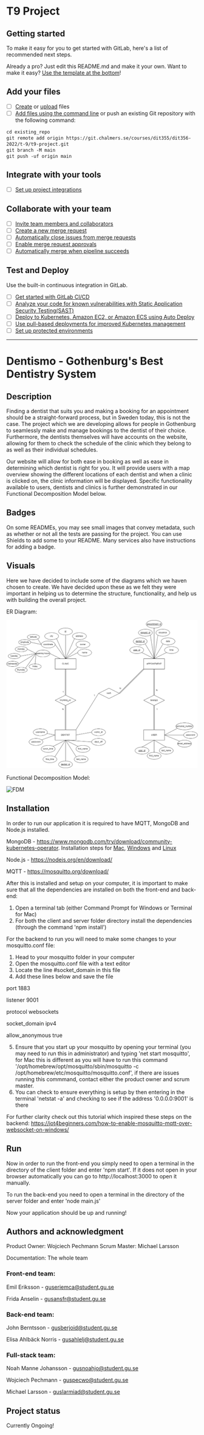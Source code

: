 # T9 Project



## Getting started

To make it easy for you to get started with GitLab, here's a list of recommended next steps.

Already a pro? Just edit this README.md and make it your own. Want to make it easy? [Use the template at the bottom](#editing-this-readme)!

## Add your files

- [ ] [Create](https://docs.gitlab.com/ee/user/project/repository/web_editor.html#create-a-file) or [upload](https://docs.gitlab.com/ee/user/project/repository/web_editor.html#upload-a-file) files
- [ ] [Add files using the command line](https://docs.gitlab.com/ee/gitlab-basics/add-file.html#add-a-file-using-the-command-line) or push an existing Git repository with the following command:

```
cd existing_repo
git remote add origin https://git.chalmers.se/courses/dit355/dit356-2022/t-9/t9-project.git
git branch -M main
git push -uf origin main
```

## Integrate with your tools

- [ ] [Set up project integrations](https://git.chalmers.se/courses/dit355/dit356-2022/t-9/t9-project/-/settings/integrations)

## Collaborate with your team

- [ ] [Invite team members and collaborators](https://docs.gitlab.com/ee/user/project/members/)
- [ ] [Create a new merge request](https://docs.gitlab.com/ee/user/project/merge_requests/creating_merge_requests.html)
- [ ] [Automatically close issues from merge requests](https://docs.gitlab.com/ee/user/project/issues/managing_issues.html#closing-issues-automatically)
- [ ] [Enable merge request approvals](https://docs.gitlab.com/ee/user/project/merge_requests/approvals/)
- [ ] [Automatically merge when pipeline succeeds](https://docs.gitlab.com/ee/user/project/merge_requests/merge_when_pipeline_succeeds.html)

## Test and Deploy

Use the built-in continuous integration in GitLab.

- [ ] [Get started with GitLab CI/CD](https://docs.gitlab.com/ee/ci/quick_start/index.html)
- [ ] [Analyze your code for known vulnerabilities with Static Application Security Testing(SAST)](https://docs.gitlab.com/ee/user/application_security/sast/)
- [ ] [Deploy to Kubernetes, Amazon EC2, or Amazon ECS using Auto Deploy](https://docs.gitlab.com/ee/topics/autodevops/requirements.html)
- [ ] [Use pull-based deployments for improved Kubernetes management](https://docs.gitlab.com/ee/user/clusters/agent/)
- [ ] [Set up protected environments](https://docs.gitlab.com/ee/ci/environments/protected_environments.html)

***

# Dentismo - Gothenburg's Best Dentistry System # 

## Description
Finding a dentist that suits you and making a booking for an appointment should be a straight-forward process, but in Sweden today, this is not the case. The project which we are developing allows for people in Gothenburg to seamlessly make and manage bookings to the dentist of their choice. Furthermore, the dentists themselves will have accounts on the website, allowing for them to check the schedule of the clinic which they belong to as well as their individual schedules. 

Our website will allow for both ease in booking as well as ease in determining which dentist is right for you. It will provide users with a map overview showing the different locations of each dentist and when a clinic is clicked on, the clinic information will be displayed. Specific functionality available to users, dentists and clinics is further demonstrated in our Functional Decomposition Model below.

## Badges
On some READMEs, you may see small images that convey metadata, such as whether or not all the tests are passing for the project. You can use Shields to add some to your README. Many services also have instructions for adding a badge.

## Visuals
Here we have decided to include some of the diagrams which we haven chosen to create. We have decided upon these as we felt they were important in helping us to determine the structure, functionality, and help us with building the overall project.

ER Diagram:

![ER diagram](images/ER%20Diagram.drawio.png?raw=true "ER Diagram")

Functional Decomposition Model:

![FDM](images/Functional%20Decomposition%20Model.drawio%20(2).png?raw=true "FDM")

## Installation 
In order to run our application it is required to have MQTT, MongoDB and Node.js installed.

MongoDB - https://www.mongodb.com/try/download/community-kubernetes-operator. 
Installation steps for [Mac](https://github.com/joe4dev/dit032-setup/blob/master/macOS.md#mongodb), [Windows](https://github.com/joe4dev/dit032-setup/blob/master/Windows.md#mongodb) and [Linux](https://github.com/joe4dev/dit032-setup/blob/master/Linux.md#mongodb)

Node.js - https://nodejs.org/en/download/

MQTT - https://mosquitto.org/download/

After this is installed and setup on your computer, it is important to make sure that all the dependencies are installed on both the front-end and back-end:
1. Open a terminal tab (either Command Prompt for Windows or Terminal for Mac)
2. For both the client and server folder directory install the dependencies (through the command 'npm install')


For the backend to run you will need to make some changes to your mosquitto.conf file:
1. Head to your mosquitto folder in your computer
2. Open the mosquitto.conf file with a text editor
3. Locate the line #socket_domain in this file 
4. Add these lines below and save the file

port 1883

listener 9001

protocol websockets

socket_domain ipv4

allow_anonymous true

5. Ensure that you start up your mosquitto by opening your terminal (you may need to run this in administrator) and typing 'net start mosquitto', for Mac this is different as you will have to run this command '/opt/homebrew/opt/mosquitto/sbin/mosquitto -c /opt/homebrew/etc/mosquitto/mosquitto.conf', if there are issues running this commmand, contact either the product owner and scrum master. 
6. You can check to ensure everything is setup by then entering in the terminal 'netstat -a' and checking to see if the address '0.0.0.0:9001' is there

For further clarity check out this tutorial which inspired these steps on the backend: https://iot4beginners.com/how-to-enable-mosquitto-mqtt-over-websocket-on-windows/

## Run

Now in order to run the front-end you simply need to open a terminal in the directory of the client folder and enter 'npm start'. If it does not open in your browser automatically you can go to http://localhost:3000 to open it manually.  

To run the back-end you need to open a terminal in the directory of the server folder and enter 'node main.js'

Now your application should be up and running!

## Authors and acknowledgment

Product Owner: Wojciech Pechmann
Scrum Master: Michael Larsson

Documentation: The whole team

### **Front-end team:** 

Emil Eriksson - guseriemca@student.gu.se

Frida Anselin - gusansfr@student.gu.se

### **Back-end team:**

John Berntsson - gusberjoid@student.gu.se

Elisa Ahlbäck Norris - gusahlelj@student.gu.se

### **Full-stack team:**

Noah Manne Johansson - gusnoahjo@student.gu.se

Wojciech Pechmann - guspecwo@student.gu.se

Michael Larsson - guslarmiad@student.gu.se


## Project status
Currently Ongoing!